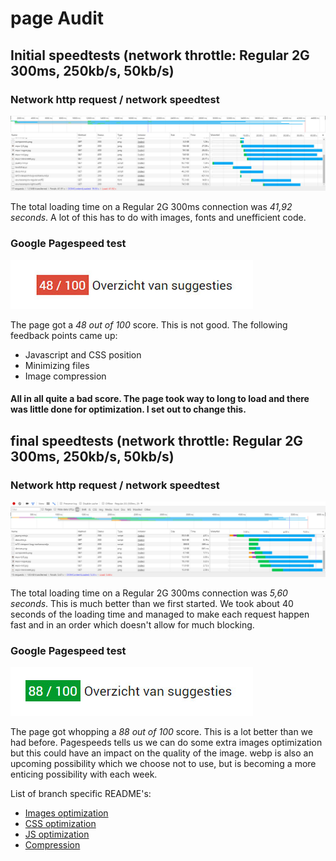 # page Audit

## Initial speedtests (network throttle: Regular 2G 300ms, 250kb/s, 50kb/s)

### Network http request / network speedtest

![alt tag](https://raw.githubusercontent.com/zishrodrigues/performance-matters/master/screenshots/bootstrap-network.jpg)

The total loading time on a Regular 2G 300ms connection was *41,92 seconds*. A lot of this has to do with images, fonts and unefficient code.

### Google Pagespeed test

![alt tag](https://raw.githubusercontent.com/zishrodrigues/performance-matters/master/screenshots/bootstrap-pagespeed.jpg)

The page got a *48 out of 100* score. This is not good. The following feedback points came up:
* Javascript and CSS position
* Minimizing files
* Image compression

#### All in all quite a bad score. The page took way to long to load and there was little done for optimization. I set out to change this.

## final speedtests (network throttle: Regular 2G 300ms, 250kb/s, 50kb/s)

### Network http request / network speedtest

![alt tag](https://raw.githubusercontent.com/zishrodrigues/performance-matters/master/screenshots/bootstrap-network-total.jpg)

The total loading time on a Regular 2G 300ms connection was *5,60 seconds*. This is much better than we first started. We took about 40 seconds of the loading time and managed to make each request happen fast and in an order which doesn't allow for much blocking.

### Google Pagespeed test

![alt tag](https://raw.githubusercontent.com/zishrodrigues/performance-matters/master/screenshots/bootstrap-pagespeed-total.jpg)

The page got whopping a *88 out of 100* score. This is a lot better than we had before. Pagespeeds tells us we can do some extra images optimization but this could have an impact on the quality of the image. webp is also an upcoming possibility which we choose not to use, but is becoming a more enticing possibility with each week.

List of branch specific README's:

* [Images optimization](https://github.com/Zishrodrigues/performance-matters-bootstrap/tree/feature/images)
* [CSS optimization](https://github.com/Zishrodrigues/performance-matters-bootstrap/tree/feature/css)
* [JS optimization](https://github.com/Zishrodrigues/performance-matters-bootstrap/tree/feature/js)
* [Compression](https://github.com/Zishrodrigues/performance-matters-bootstrap/tree/feature/compress)
